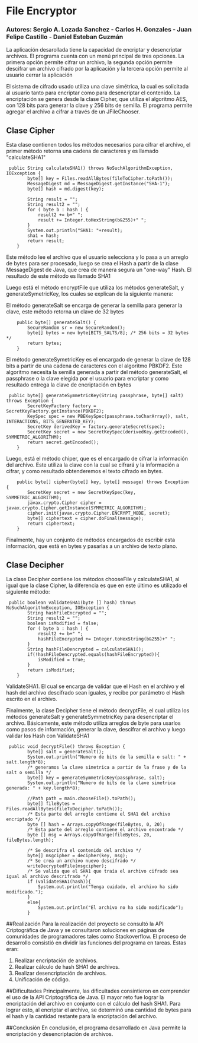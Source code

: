 # File Encryptor

### Autores: Sergio A. Lozada Sanchez - Carlos H. Gonzales - Juan Felipe Castillo - Daniel Esteban Guzmán

La aplicación desarollada tiene la capacidad de encriptar y desencriptar archivos. El programa cuenta con un menú principal de tres opciones.
La primera opción permite cifrar un archivo, la segunda opción permite descifrar un archivo cifrado por la aplicación y la tercera opción permite al usuario cerrar la aplicación

El sistema de cifrado usado utiliza una clave simétrica, la cual es solicitada al usuario tanto para encriptar como para desencriptar el contenido. La encriptación se genera desde la clase Cipher, que utiliza el algoritmo AES, con 128 bits para generar la clave y 256 bits de semilla. El programa permite agregar el archivo a cifrar a través de un JFileChooser.

## Clase Cipher

Esta clase contienen todos los métodos necesarios para cifrar el archivo, el primer método retorna una cadena de caracteres y es llamado "calculateSHA1"

```
 public String calculateSHA1() throws NoSuchAlgorithmException, IOException {
        byte[] key = Files.readAllBytes(fileToCipher.toPath());
        MessageDigest md = MessageDigest.getInstance("SHA-1");
        byte[] hash = md.digest(key);

        String result = "";
        String result2 = "";
        for ( byte b : hash ) {
            result2 += b+" ";
            result += Integer.toHexString(b&255)+" ";
        }
        System.out.println("SHA1: "+result);
        sha1 = hash;
        return result;
    }
```
Este método lee el archivo que el usuario selecciona y lo pasa a un arreglo de bytes para ser procesado, luego se crea el Hash a partir de la clase MessageDigest de Java, que crea de manera segura un "one-way" Hash. El resultado de este método es llamado SHA1

Luego está el método encryptFile que utiliza los métodos generateSalt, y generateSymetricKey, los cuales se explican de la siguiente manera:

El método generateSalt se encarga de generar la semilla para generar la clave, este método retorna un clave de 32 bytes

```
    public byte[] generateSalt() {
        SecureRandom sr = new SecureRandom();
        byte[] bytes = new byte[BITS_SALTS/8]; /* 256 bits = 32 bytes */
        return bytes;
    }
```

El método generateSymetricKey es el encargado de generar la clave de 128 bits a partir de una cadena de caracteres con el algoritmo PBKDF2. Este algoritmo necesita la semilla generada a partir del método generateSalt, el passphrase o la clave elegida por el usuario para encriptar y como resultado entrega la clave de encriptación en bytes

```
 public byte[] generateSymmetricKey(String passphrase, byte[] salt) throws Exception {
        SecretKeyFactory factory = SecretKeyFactory.getInstance(PBKDF2);
        KeySpec spec = new PBEKeySpec(passphrase.toCharArray(), salt, INTERACTIONS, BITS_GENERATED_KEY);
        SecretKey derivedKey = factory.generateSecret(spec);
        SecretKey secret = new SecretKeySpec(derivedKey.getEncoded(), SYMMETRIC_ALGORITHM);
        return secret.getEncoded();
    }

```

Luego, está el método chiper, que es el encargado de cifrar la información del archivo. Este utiliza la clave con la cual se cifrará y la información a cifrar, y como resultado obtenderemos el texto cifrado en bytes.

```
    public byte[] cipher(byte[] key, byte[] message) throws Exception {
        SecretKey secret = new SecretKeySpec(key, SYMMETRIC_ALGORITHM);
        javax.crypto.Cipher cipher = javax.crypto.Cipher.getInstance(SYMMETRIC_ALGORITHM);
        cipher.init(javax.crypto.Cipher.ENCRYPT_MODE, secret);
        byte[] ciphertext = cipher.doFinal(message);
        return ciphertext;
    }
```

Finalmente, hay un conjunto de métodos encargados de escribir esta información, que está en bytes y pasarlas a un archivo de texto plano.

## Clase Decipher

La clase Decipher contiene los métodos chooseFile y calculateSHA1, al igual que la clase Cipher, la diferencia es que en este último es utilizado el siguiente método:

```
 public boolean validateSHA1(byte [] hash) throws NoSuchAlgorithmException, IOException {
        String hashFileEncrypted = "";
        String result2 = "";
        boolean isModified = false;
        for ( byte b : hash ) {
            result2 += b+" ";
            hashFileEncrypted += Integer.toHexString(b&255)+" ";
        }
        String hashFileDencrypted = calculateSHA1();
        if(!hashFileDencrypted.equals(hashFileEncrypted)){
            isModified = true;
        }
        return isModified;
    }
```

ValidateSHA1. El cual se encarga de validar que el Hash en el archivo y el hash del archivo descifrado sean iguales, y recibe por parámetro el Hash escrito en el archivo.

Finalmente, la clase Decipher tiene el método decryptFile, el cual utiliza los métodos generateSalt y generateSymmetricKey para desencriptar el archivo. Básicamente, este método utiliza arreglos de byte para usarlos como pasos de información, generar la clave, descifrar el archivo y luego validar los Hash con ValidateSHA1


```
 public void decryptFile() throws Exception {
        byte[] salt = generateSalt();
        System.out.println("Numero de bits de la semilla o salt: " + salt.length*8);
        /* generamos la clave simetrica a partir de la frase y de la salt o semilla */
        byte[] key = generateSymmetricKey(passphrase, salt);
        System.out.println("Numero de bits de la clave simetrica generada: " + key.length*8);

        //Path path = main.chooseFile().toPath();
        byte[] fileBytes = Files.readAllBytes(fileToDecipher.toPath());
        /* Esta parte del arreglo contiene el SHA1 del archivo encriptado */
        byte [] hash = Arrays.copyOfRange(fileBytes, 0, 20);
        /* Esta parte del arreglo contiene el archivo encontrado */
        byte [] msg = Arrays.copyOfRange(fileBytes, 20, fileBytes.length);

        /* Se descrifra el contenido del archivo */
        byte[] msgcipher = decipher(key, msg);
        /* Se crea un archivo nuevo descifrado */
        writeDecryptedFile(msgcipher);
        /* Se valida que el SHA1 que traía el archivo cifrado sea igual al archivo descrifrado */
        if (validateSHA1(hash)){
            System.out.println("Tenga cuidado, el archivo ha sido modificado.");
        }
        else{
            System.out.println("El archivo no ha sido modificado");
        }

```

##Realización
Para la realización del proyecto se consultó la API Criptográfica de Java y se consultaron soluciones en páginas de comunidades de programadores tales como Stackoverflow. El proceso de desarrollo consistió en dividir las funciones del programa en tareas. Estas eran:
1. Realizar encriptación de archivos.
2. Realizar cálculo de hash SHA1 de archivos.
3. Realizar desencriptación de archivos.
4. Unificación de código.

##Dificultades
Principalmente, las dificultades consintieron en comprender el uso de la API Criptográfica de Java. El mayor reto fue lograr la encriptación del archivo en conjunto con el cálculo del hash SHA1. Para lograr esto, al encriptar el archivo, se determinó una cantidad de bytes para el hash y la cantidad restante para la encriptación del archivo.

##Conclusión
En conclusión, el programa desarrollado en Java permite la encriptación y desencriptación de archivos.
